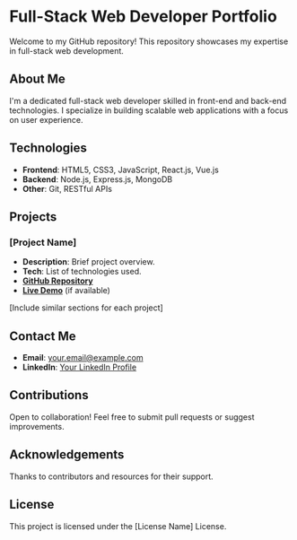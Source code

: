 # Full-Stack Web Developer Portfolio

Welcome to my GitHub repository! This repository showcases my expertise in full-stack web development.

## About Me

I'm a dedicated full-stack web developer skilled in front-end and back-end technologies. I specialize in building scalable web applications with a focus on user experience.

## Technologies

- **Frontend**: HTML5, CSS3, JavaScript, React.js, Vue.js
- **Backend**: Node.js, Express.js, MongoDB
- **Other**: Git, RESTful APIs

## Projects

### [Project Name]

- **Description**: Brief project overview.
- **Tech**: List of technologies used.
- **[GitHub Repository](link)**
- **[Live Demo](link)** (if available)

[Include similar sections for each project]

## Contact Me

- **Email**: your.email@example.com
- **LinkedIn**: [Your LinkedIn Profile](link)

## Contributions

Open to collaboration! Feel free to submit pull requests or suggest improvements.

## Acknowledgements

Thanks to contributors and resources for their support.

## License

This project is licensed under the [License Name] License.
